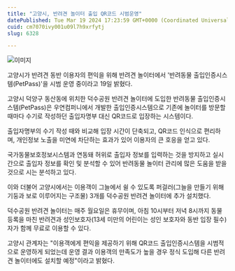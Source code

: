 ```yaml
---
title: "고양시, 반려견 놀이터 출입 QR코드 시범운영"
datePublished: Tue Mar 19 2024 17:23:59 GMT+0000 (Coordinated Universal Time)
cuid: cm7070ivy001u09l7h9xrfytj
slug: 6328

---
```



![이미지](https://cdn.hashnode.com/res/hashnode/image/upload/v1739260866851/599f5482-2463-4060-ae83-5ad75b548a26.jpeg)

고양시가 반려견 동반 이용자의 편익을 위해 반려견 놀이터에서 '반려동물 출입인증시스템(PetPass)'을 시범 운영 중이라고 19일 밝혔다.

고양시 덕양구 동산동에 위치한 덕수공원 반려견 놀이터에 도입한 반려동물 출입인증시스템(PetPass)은 우연컴퍼니에서 개발한 출입인증시스템으로 기존에 놀이터를 방문할 때마다 수기로 작성하던 출입자명부 대신 QR코드로 입장하는 시스템이다.

출입자명부의 수기 작성 때와 비교해 입장 시간이 단축되고, QR코드 인식으로 편리하며, 개인정보 노출을 미연에 차단하는 효과가 있어 이용자의 큰 호응을 얻고 있다.

국가동물보호정보시스템과 연동돼 허위로 출입자 정보를 입력하는 것을 방지하고 실시간으로 출입자 정보를 확인 및 분석할 수 있어 반려동물 놀이터 관리에 많은 도움을 받을 것으로 시는 분석하고 있다.

이와 더불어 고양시에서는 이용객이 그늘에서 쉴 수 있도록 퍼걸러(그늘을 만들기 위해 기둥과 보로 이루어지는 구조물) 3개를 덕수공원 반려견 놀이터에 추가 설치했다.

덕수공원 반려견 놀이터는 매주 월요일은 휴무이며, 아침 10시부터 저녁 8시까지 동물등록을 마친 반려견과 성인보호자(13세 미만의 어린이는 성인 보호자와 동반 입장 필수)자가 함께 무료로 이용할 수 있다.

고양시 관계자는 "이용객에게 편익을 제공하기 위해 QR코드 출입인증시스템을 시범적으로 운영하게 되었는데 운영 결과 이용객의 만족도가 높을 경우 정식 도입해 다른 반려견 놀이터에도 설치할 예정"이라고 밝혔다.